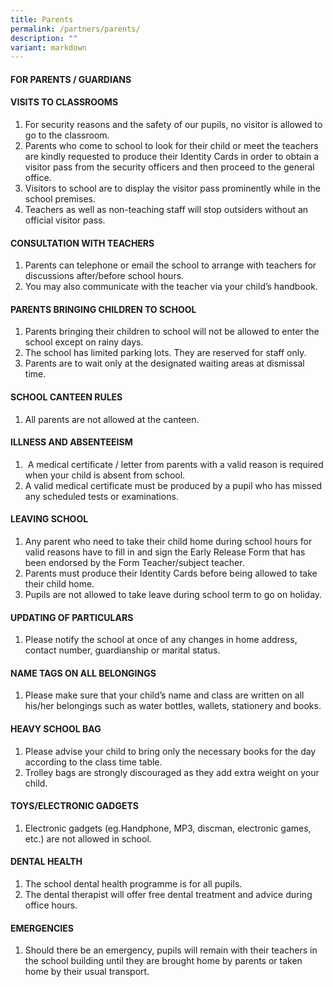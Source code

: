 ```yaml
---
title: Parents
permalink: /partners/parents/
description: ""
variant: markdown
---
```

#### **FOR PARENTS / GUARDIANS**


#### VISITS TO CLASSROOMS

1.  For security reasons and the safety of our pupils, no visitor is allowed to go to the classroom.
2.  Parents who come to school to look for their child or meet the teachers are kindly requested to produce their Identity Cards in order to obtain a visitor pass from the security officers and then proceed to the general office.
3.  Visitors to school are to display the visitor pass prominently while in the school premises.
4.  Teachers as well as non-teaching staff will stop outsiders without an official visitor pass. 

#### CONSULTATION WITH TEACHERS

1.  Parents can telephone or email the school to arrange with teachers for discussions after/before school hours.
2.  You may also communicate with the teacher via your child’s handbook. 

#### PARENTS BRINGING CHILDREN TO SCHOOL

1.  Parents bringing their children to school will not be allowed to enter the school except on rainy days.
2.  The school has limited parking lots. They are reserved for staff only.
3.  Parents are to wait only at the designated waiting areas at dismissal time. 

#### SCHOOL CANTEEN RULES

1.  All parents are not allowed at the canteen. 

#### ILLNESS AND ABSENTEEISM

1.   A medical certificate / letter from parents with a valid reason is required when your child is absent from school.
2.  A valid medical certificate must be produced by a pupil who has missed any scheduled tests or examinations. 

#### LEAVING SCHOOL

1.  Any parent who need to take their child home during school hours for valid reasons have to fill in and sign the Early Release Form that has been endorsed by the Form Teacher/subject teacher.  
2.  Parents must produce their Identity Cards before being allowed to take their child home.
3.  Pupils are not allowed to take leave during school term to go on holiday. 

#### UPDATING OF PARTICULARS

1.  Please notify the school at once of any changes in home address, contact number, guardianship or marital status. 

#### NAME TAGS ON ALL BELONGINGS

1.  Please make sure that your child’s name and class are written on all his/her belongings such as water bottles, wallets, stationery and books. 

#### HEAVY SCHOOL BAG

1.  Please advise your child to bring only the necessary books for the day according to the class time table.
2.  Trolley bags are strongly discouraged as they add extra weight on your child. 

#### TOYS/ELECTRONIC GADGETS

1.  Electronic gadgets (eg.Handphone, MP3, discman, electronic games, etc.) are not allowed in school. 

#### DENTAL HEALTH

1.  The school dental health programme is for all pupils.
2.  The dental therapist will offer free dental treatment and advice during office hours. 

#### EMERGENCIES

1.  Should there be an emergency, pupils will remain with their teachers in the school building until they are brought home by parents or taken home by their usual transport.